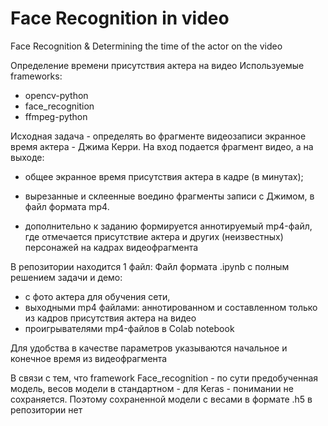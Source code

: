 # Face Recognition in video
Face Recognition &amp; Determining the time of the actor on the video

Определение времени присутствия актера на видео
Используемые frameworks:

- opencv-python
- face_recognition
- ffmpeg-python

Исходная задача - определять во фрагменте видеозаписи экранное время актера - Джима Керри.
На вход подается фрагмент видео, а на выходе:
- общее экранное время присутствия актера в кадре (в минутах);
- вырезанные и склеенные воедино фрагменты записи с Джимом, в файл формата mp4.

- дополнительно к заданию формируется аннотируемый mp4-файл, где отмечается присутствие актера и других (неизвестных) персонажей на кадрах видеофрагмента

В репозитории находится 1 файл:
Файл формата .ipynb с полным решением задачи и демо:
- с фото актера для обучения сети,
- выходными mp4 файлами: аннотированном и составленном только из кадров присутствия актера на видео
- проигрывателями mp4-файлов в Colab notebook

Для удобства в качестве параметров указываются начальное и конечное время из видеофрагмента

В связи с тем, что framework Face_recognition - по сути предобученная модель, весов модели в стандартном - для Keras - понимании не сохраняется.
Поэтому сохраненной модели с весами в формате .h5 в репозитории нет
